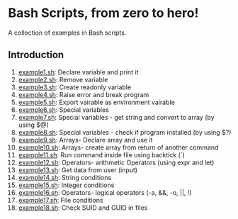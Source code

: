 # Bash Scripts, from zero to hero!
A collection of examples in Bash scripts.


## Introduction

1. [example1.sh](Introduction/example1.sh): Declare variable and print it
2. [example2.sh](Introduction/example2.sh): Remove variable
3. [example3.sh](Introduction/example3.sh): Create readonly variable
4. [example4.sh](Introduction/example4.sh): Raise error and break program
5. [example5.sh](Introduction/example5.sh): Export vairable as environment vairable
6. [example6.sh](Introduction/example6.sh): Special variables
7. [example7.sh](Introduction/example7.sh): Special variables - get string and convert to array (by using $@)
8. [example8.sh](Introduction/example8.sh): Special variables - check if program installed (by using $?)
9. [example9.sh](Introduction/example9.sh): Arrays- Declare array and use it 
10. [example10.sh](Introduction/example10.sh): Arrays- create array from return of another command 
11. [example11.sh](Introduction/example11.sh): Run command inside file using backtick (`)
12. [example12.sh](Introduction/example12.sh): Operators- arithmetic Operators (using expr and let)
13. [example13.sh](Introduction/example13.sh): Get data from user (input)
14. [example14.sh](Introduction/example14.sh): String conditions 
15. [example15.sh](Introduction/example15.sh): Integer conditions
16. [example16.sh](Introduction/example16.sh): Operators- logical operators (-a, &&, -o, ||, !) 
17. [example17.sh](Introduction/example17.sh): File conditions
18. [example18.sh](Introduction/example18.sh): Check SUID and GUID in files 